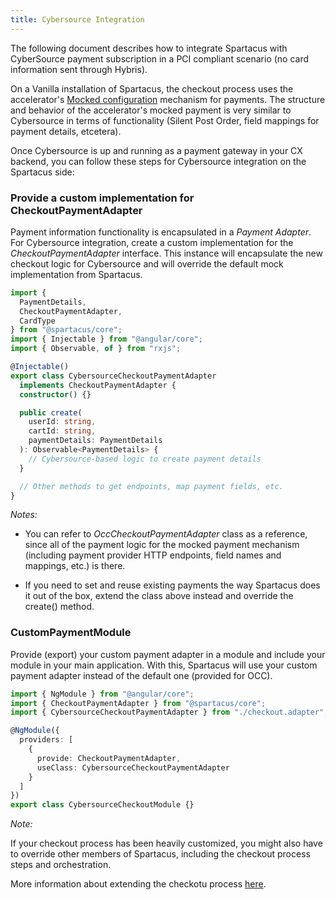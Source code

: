 ```yaml
---
title: Cybersource Integration
---
```


The following document describes how to integrate Spartacus with CyberSource payment subscription in a PCI compliant scenario (no card information sent through Hybris).

On a Vanilla installation of Spartacus, the checkout process uses the accelerator's [Mocked configuration](https://help.sap.com/viewer/4c33bf189ab9409e84e589295c36d96e/1905/en-US/8ae2fd11866910148aebc156c3e1a877.html) mechanism for payments. The structure and behavior of the accelerator's mocked payment is very similar to Cybersource in terms of functionality (Silent Post Order, field mappings for payment details, etcetera).

Once Cybersource is up and running as a payment gateway in your CX backend, you can follow these steps for Cybersource integration on the Spartacus side:

### Provide a custom implementation for CheckoutPaymentAdapter

Payment information functionality is encapsulated in a _Payment Adapter_. For Cybersource integration, create a custom implementation for the _CheckoutPaymentAdapter_ interface. This instance will encapsulate the new checkout logic for Cybersource and will override the default mock implementation from Spartacus.

```ts
import {
  PaymentDetails,
  CheckoutPaymentAdapter,
  CardType
} from "@spartacus/core";
import { Injectable } from "@angular/core";
import { Observable, of } from "rxjs";

@Injectable()
export class CybersourceCheckoutPaymentAdapter
  implements CheckoutPaymentAdapter {
  constructor() {}

  public create(
    userId: string,
    cartId: string,
    paymentDetails: PaymentDetails
  ): Observable<PaymentDetails> {
    // Cybersource-based logic to create payment details
  }

  // Other methods to get endpoints, map payment fields, etc.
}
```

_Notes:_

- You can refer to _OccCheckoutPaymentAdapter_ class as a reference, since all of the payment logic for the mocked payment mechanism (including payment provider HTTP endpoints, field names and mappings, etc.) is there.

- If you need to set and reuse existing payments the way Spartacus does it out of the box, extend the class above instead and override the create() method.

### CustomPaymentModule

Provide (export) your custom payment adapter in a module and include your module in your main application. With this, Spartacus will use your custom payment adapter instead of the default one (provided for OCC).

```ts
import { NgModule } from "@angular/core";
import { CheckoutPaymentAdapter } from "@spartacus/core";
import { CybersourceCheckoutPaymentAdapter } from "./checkout.adapter";

@NgModule({
  providers: [
    {
      provide: CheckoutPaymentAdapter,
      useClass: CybersourceCheckoutPaymentAdapter
    }
  ]
})
export class CybersourceCheckoutModule {}
```

_Note:_

If your checkout process has been heavily customized, you might also have to override other members of Spartacus, including the checkout process steps and orchestration.

More information about extending the checkotu process [here](#extending-checkout).
